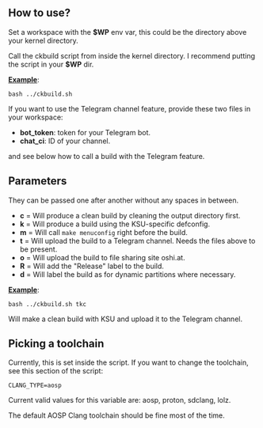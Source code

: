 ## How to use?

Set a workspace with the **$WP** env var, this could be the directory above your kernel directory.

Call the ckbuild script from inside the kernel directory. I recommend putting the script in your **$WP** dir.

<ins>**Example**</ins>:

`bash ../ckbuild.sh`

If you want to use the Telegram channel feature, provide these two files in your workspace:

* **bot_token**: token for your Telegram bot.
* **chat_ci**: ID of your channel.

and see below how to call a build with the Telegram feature.

## Parameters

They can be passed one after another without any spaces in between.

- **c** = Will produce a clean build by cleaning the output directory first.
- **k** = Will produce a build using the KSU-specific defconfig.
- **m** = Will call `make menuconfig` right before the build.
- **t** = Will upload the build to a Telegram channel. Needs the files above to be present.
- **o** = Will upload the build to file sharing site oshi.at.
- **R** = Will add the "Release" label to the build.
- **d** = Will label the build as for dynamic partitions where necessary.

<ins>**Example**</ins>:

 `bash ../ckbuild.sh tkc`

Will make a clean build with KSU and upload it to the Telegram channel.

## Picking a toolchain

Currently, this is set inside the script. If you want to change the toolchain, see this section of the script:

`
CLANG_TYPE=aosp
`

Current valid values for this variable are: aosp, proton, sdclang, lolz.

The default AOSP Clang toolchain should be fine most of the time.